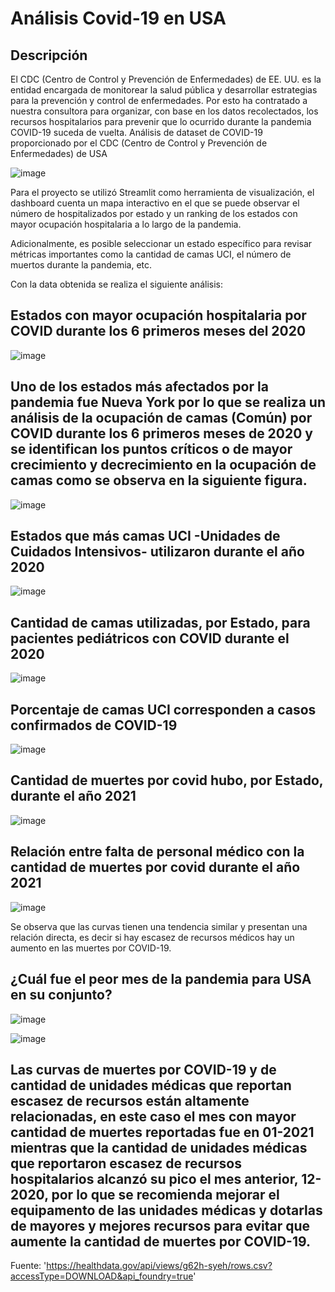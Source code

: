 # Análisis Covid-19 en USA

## Descripción
El CDC (Centro de Control y Prevención de Enfermedades) de EE. UU. es la entidad encargada de monitorear la salud pública y desarrollar estrategias para la prevención y control de enfermedades. Por esto ha contratado a nuestra consultora para organizar, con base en los datos recolectados, los recursos hospitalarios para prevenir que lo ocurrido durante la pandemia COVID-19 suceda de vuelta.
Análisis de dataset de COVID-19 proporcionado por el CDC (Centro de Control y Prevención de Enfermedades) de USA

![image](https://user-images.githubusercontent.com/103291440/185990533-97970c00-6920-4cdc-8ca2-df52656c0531.png)

Para el proyecto se utilizó Streamlit como herramienta de visualización, el dashboard cuenta un mapa interactivo en el que se puede observar el número de hospitalizados por estado y un ranking de los estados con mayor ocupación hospitalaria a lo largo de la pandemia.

Adicionalmente, es posible seleccionar un estado específico para revisar métricas importantes como la cantidad de camas UCI, el número de muertos durante la pandemia, etc.

Con la data obtenida se realiza el siguiente análisis:

## Estados con mayor ocupación hospitalaria por COVID durante los 6 primeros meses del 2020

![image](https://user-images.githubusercontent.com/103291440/185991752-038c6663-7317-44f4-9a4e-30d5ac74db90.png)

## Uno de los estados más afectados por la pandemia fue Nueva York por lo que se realiza un análisis de la ocupación de camas (Común) por COVID durante los 6 primeros meses de 2020 y se identifican los puntos críticos o de mayor crecimiento y decrecimiento en la ocupación de camas como se observa en la siguiente figura.

![image](https://user-images.githubusercontent.com/103291440/185992445-b005e08a-e429-4d67-8c3b-27605a0eabfe.png)

## Estados que más camas UCI -Unidades de Cuidados Intensivos- utilizaron durante el año 2020

![image](https://user-images.githubusercontent.com/103291440/185996367-ddd10135-671e-4e73-b688-aba9a7d12072.png)

## Cantidad de camas utilizadas, por Estado, para pacientes pediátricos con COVID durante el 2020

![image](https://user-images.githubusercontent.com/103291440/185994931-0f7251b9-dad4-42b2-903e-1ba96b71a607.png)

## Porcentaje de camas UCI corresponden a casos confirmados de COVID-19

![image](https://user-images.githubusercontent.com/103291440/185995106-a02e0b09-b8bf-45ea-9038-bf9468db746b.png)

## Cantidad de muertes por covid hubo, por Estado, durante el año 2021

![image](https://user-images.githubusercontent.com/103291440/185995714-9b51544b-276a-4bb7-97ae-29d982e01d78.png)

## Relación entre falta de personal médico con la cantidad de muertes por covid durante el año 2021

![image](https://user-images.githubusercontent.com/103291440/185995857-4fb54a6c-01de-4f88-bd83-ef11bc009a06.png)

Se observa que las curvas tienen una tendencia similar y presentan una relación directa, es decir si hay escasez de recursos médicos hay un aumento en las muertes por COVID-19.

## ¿Cuál fue el peor mes de la pandemia para USA en su conjunto?

![image](https://user-images.githubusercontent.com/103291440/185995999-8fbceb1d-8cd7-4d59-897e-875d12c8cd39.png)

![image](https://user-images.githubusercontent.com/103291440/185996040-169dcc5e-1fba-495a-9c55-7960574dbbc6.png)

## Las curvas de muertes por COVID-19 y de cantidad de unidades médicas que reportan escasez de recursos están altamente relacionadas, en este caso el mes con mayor cantidad de muertes reportadas fue en 01-2021 mientras que la cantidad de unidades médicas que reportaron escasez de recursos hospitalarios alcanzó su pico el mes anterior, 12-2020, por lo que se recomienda mejorar el equipamento de las unidades médicas y dotarlas de mayores y mejores recursos para evitar que aumente la cantidad de muertes por COVID-19.

Fuente: 'https://healthdata.gov/api/views/g62h-syeh/rows.csv?accessType=DOWNLOAD&api_foundry=true'
